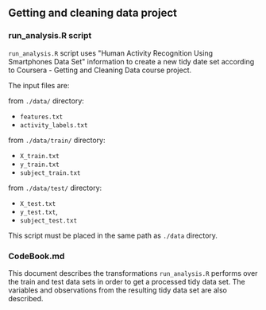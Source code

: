 ## Getting and cleaning data project

### run_analysis.R script

`run_analysis.R` script uses "Human Activity Recognition Using Smartphones Data Set" 
information to create a new tidy date set according to Coursera - Getting and 
Cleaning Data course project.

The input files are:

from `./data/` directory: 
  * `features.txt` 
  * `activity_labels.txt`
  
from `./data/train/` directory:  
  * `X_train.txt` 
  * `y_train.txt` 
  * `subject_train.txt`
  
from `./data/test/` directory:
  * `X_test.txt`
  * `y_test.txt`, 
  * `subject_test.txt`


This script must be placed in the same path as `./data` directory.

### CodeBook.md

This document describes the transformations `run_analysis.R` performs over the 
train and test data sets in order to get a processed tidy data set.
The variables and observations from the resulting tidy data set are also described.